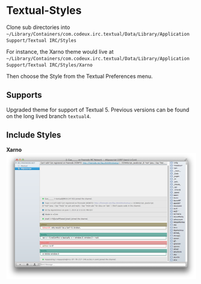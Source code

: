 Textual-Styles
==============
Clone sub directories into `~/Library/Containers/com.codeux.irc.textual/Data/Library/Application Support/Textual IRC/Styles`

For instance, the Xarno theme would live at `~/Library/Containers/com.codeux.irc.textual/Data/Library/Application Support/Textual IRC/Styles/Xarno`

Then choose the Style from the Textual Preferences menu.

## Supports
Upgraded theme for support of Textual 5. Previous versions can be found on the long lived branch `textual4`.

## Include Styles
**Xarno**
![Xarno Screenshot](https://raw.githubusercontent.com/apipkin/Textual-Styles/master/Xarno.png)
